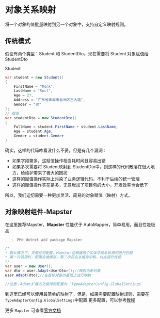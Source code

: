 # 对象关系映射

将一个对象的值批量映射到另一个对象中，支持自定义映射规则。

## 传统模式

假设有两个类型：Student 和 StudentDto，现在需要将 Student 对象赋值给 StudentDto

Student

```csharp
var student = new Student() 
{
    FirstName = "Monk",
    LastName = "Soul",
    Age = 27,
    Address = "广东省珠海市香洲区吉大路",
    Gender = "男"
};
// 赋值
var studentDto = new StudentDto()
{
    FullName = student.FirstName + student.LastName,
    Age = student.Age,
    Gender = student.Gender
}
```

确实，这样的代码咋看没什么不妥，但是有几个漏洞：

- 如果字段繁多，这赋值操作相当耗时间且容易出错
- 如果多次需要将 Student映射到 StudentDto中，则这样的代码散落在很大地方，给维护带来了极大的困扰
- 这样的赋值操作实际上污染了业务逻辑代码，不利于后续的统一管理
- 这样的赋值操作实在是多，无意增加了项目包的大小，开发效率也会低下

所以，我们迫切需要一种更加灵活、简易的对象赋值（映射）方式。

## 对象映射组件-Mapster

在这里推荐Mapster，**Mapster** 性能优于 AutoMapper，简单易用，而且性能极高

>`PM> dotnet add package Mapster`

```csharp
/*
* 默认情况下，无需任何配置，Mapster会根据两个实体字段名称相同进行匹配
* 第一次调用时，配置会被缓存，第二次将会从缓存中取，以此提升性能
*/
var user = new User();
var dto = user.Adapt<UserDto>();//映射为新对象
user.Adapt(dto);//在目标对象的基础上进行映射

//注意：Adapt扩展方法使用的配置为 `TypeAdapterConfig.GlobalSettings`

```

到这里已经可以使用最简单的映射了，但是，如果需要配置映射规则，需要在`TypeAdapterConfig.GlobalSettings`中配置
更多配置，可以参考[教程](https://www.cnblogs.com/qiqigou/p/13696669.html)

更多  `Mapster`  可查看[官方文档](https://github.com/MapsterMapper/Mapster/wiki)
